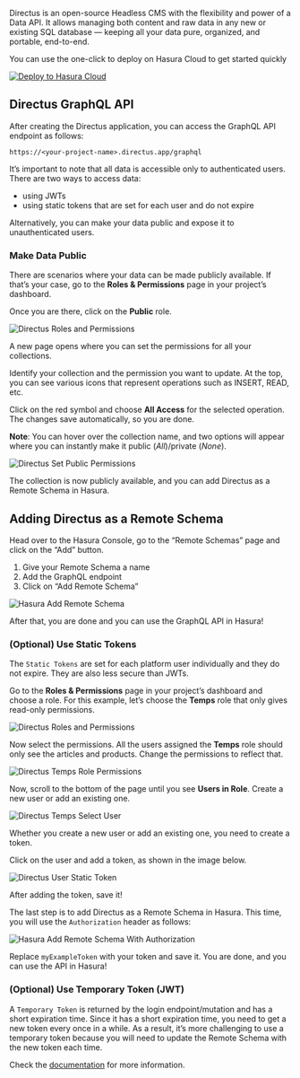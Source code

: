 Directus is an open-source Headless CMS with the flexibility and power of a Data API. It allows managing both content and raw data in any new or existing SQL database — keeping all your data pure, organized, and portable, end-to-end.

You can use the one-click to deploy on Hasura Cloud to get started quickly

[![Deploy to Hasura Cloud](https://hasura.io/deploy-button.svg)](https://cloud.hasura.io/deploy?github_repo=https://github.com/hasura/data-hub&hasura_dir=remote-schemas/directus/hasura)

## Directus GraphQL API

After creating the Directus application, you can access the GraphQL API endpoint as follows:

```
https://<your-project-name>.directus.app/graphql
```

It’s important to note that all data is accessible only to authenticated users. There are two ways to access data:
* using JWTs
* using static tokens that are set for each user and do not expire

Alternatively, you can make your data public and expose it to unauthenticated users.

### Make Data Public

There are scenarios where your data can be made publicly available. If that’s your case, go to the **Roles & Permissions** page in your project’s dashboard.

Once you are there, click on the **Public** role.

![Directus Roles and Permissions](https://graphql-engine-cdn.hasura.io/data-hub/directus/directus-roles-permissions.png)

A new page opens where you can set the permissions for all your collections. 

Identify your collection and the permission you want to update. At the top, you can see various icons that represent operations such as INSERT, READ, etc.

Click on the red symbol and choose **All Access** for the selected operation. The changes save automatically, so you are done.

**Note**: You can hover over the collection name, and two options will appear where you can instantly make it public (*All*)/private (*None*).

![Directus Set Public Permissions](https://graphql-engine-cdn.hasura.io/data-hub/directus/directus-set-public-permissions.png)

The collection is now publicly available, and you can add Directus as a Remote Schema in Hasura.

## Adding Directus as a Remote Schema

Head over to the Hasura Console, go to the “Remote Schemas” page and click on the “Add” button.

1. Give your Remote Schema a name
2. Add the GraphQL endpoint
3. Click on “Add Remote Schema”

![Hasura Add Remote Schema](https://graphql-engine-cdn.hasura.io/data-hub/directus/hasura-add-remote-schema.png)

After that, you are done and you can use the GraphQL API in Hasura!

### (Optional) Use Static Tokens

The `Static Tokens` are set for each platform user individually and they do not expire. They are also less secure than JWTs.

Go to the **Roles & Permissions** page in your project’s dashboard and choose a role. For this example, let’s choose the **Temps** role that only gives read-only permissions.

![Directus Roles and Permissions](https://graphql-engine-cdn.hasura.io/data-hub/directus/directus-roles-permissions.png)

Now select the permissions. All the users assigned the **Temps** role should only see the articles and products. Change the permissions to reflect that.

![Directus Temps Role Permissions](https://graphql-engine-cdn.hasura.io/data-hub/directus/directus-temps-role-permissions.png)

Now, scroll to the bottom of the page until you see **Users in Role**. Create a new user or add an existing one.

![Directus Temps Select User](https://graphql-engine-cdn.hasura.io/data-hub/directus/directus-temps-role-user.png)

Whether you create a new user or add an existing one, you need to create a token.

Click on the user and add a token, as shown in the image below.

![Directus User Static Token](https://graphql-engine-cdn.hasura.io/data-hub/directus/directus-user-token.png)

After adding the token, save it!

The last step is to add Directus as a Remote Schema in Hasura. This time, you will use the `Authorization` header as follows:

![Hasura Add Remote Schema With Authorization](https://graphql-engine-cdn.hasura.io/data-hub/directus/hasura-add-remote-schema-authorization.png)

Replace `myExampleToken` with your token and save it. You are done, and you can use the API in Hasura!

### (Optional) Use Temporary Token (JWT)

A `Temporary Token` is returned by the login endpoint/mutation and has a short expiration time. Since it has a short expiration time, you need to get a new token every once in a while. As a result, it’s more challenging to use a temporary token because you will need to update the Remote Schema with the new token each time.

Check the [documentation](https://docs.directus.io/reference/authentication/) for more information.